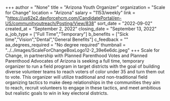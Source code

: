 +++
author = "None"
title = "Arizona Youth Organizer"
organization = "Scale for Change"
location = "Arizona"
salary = "1153/weekly"
link = "https://us62e2.dayforcehcm.com/CandidatePortal/en-US/communityoutreach/Posting/View/838"
sort_date = "2022-09-02"
created_at = "September 2, 2022"
closing_date = "September 13, 2022"
a_job_type = ["Full Time","Temporary"]
b_benefits = ["Sick time","Vision","Dental","General Benefits"]
c_feedback = ""
aa_degrees_required = "No degree required"
thumbnail = "../../images/ScaleForChangeBoxLogo12-2_39e6e6dc.jpeg"
+++
Scale for Change, in partnership with Planned Parenthood Votes and Planned Parenthood Advocates of Arizona is seeking a full time, temporary organizer to run a field program in target districts with the goal of building diverse volunteer teams to reach voters of color under 35 and turn them out to vote. This organizer will utilize traditional and non-traditional field organizing tactics to make deep relationships in the communities they aim to reach, recruit volunteers to engage in these tactics, and meet ambitious but realistic goals to win in key electoral districts. 